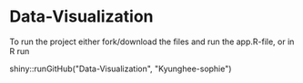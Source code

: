 # Data-Visualization

To run the project either fork/download the files and run the app.R-file, or in R run

shiny::runGitHub("Data-Visualization", "Kyunghee-sophie")
